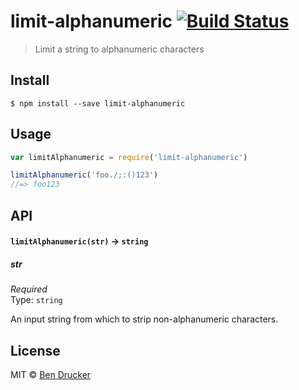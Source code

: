 # limit-alphanumeric [![Build Status](https://travis-ci.org/bendrucker/limit-alphanumeric.svg?branch=master)](https://travis-ci.org/bendrucker/limit-alphanumeric)

> Limit a string to alphanumeric characters


## Install

```
$ npm install --save limit-alphanumeric
```


## Usage

```js
var limitAlphanumeric = require('limit-alphanumeric')

limitAlphanumeric('foo./;:()123')
//=> foo123
```

## API

#### `limitAlphanumeric(str)` -> `string`

##### str

*Required*  
Type: `string`

An input string from which to strip non-alphanumeric characters.


## License

MIT © [Ben Drucker](http://bendrucker.me)
